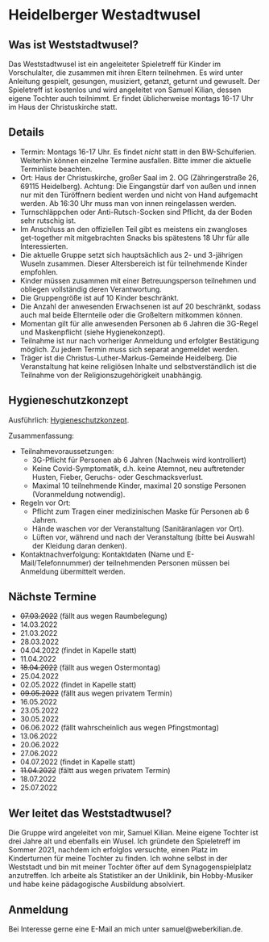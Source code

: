 # Heidelberger Westadtwusel
## Was ist Weststadtwusel?
Das Weststadtwusel ist ein angeleiteter Spieletreff für Kinder im Vorschulalter, die zusammen mit ihren Eltern teilnehmen. Es wird unter Anleitung gespielt, gesungen, musiziert, getanzt, geturnt und gewuselt. Der Spieletreff ist kostenlos und wird angeleitet von Samuel Kilian, dessen eigene Tochter auch teilnimmt. Er findet üblicherweise montags 16-17 Uhr im Haus der Christuskirche statt.

## Details
* Termin: Montags 16-17 Uhr. Es findet *nicht* statt in den BW-Schulferien. Weiterhin können einzelne Termine ausfallen. Bitte immer die aktuelle Terminliste beachten.
* Ort: Haus der Christuskirche, großer Saal im 2. OG (Zähringerstraße 26, 69115 Heidelberg). Achtung: Die Eingangstür darf von außen und innen nur mit den Türöffnern bedient werden und nicht von Hand aufgemacht werden. Ab 16:30 Uhr muss man von innen reingelassen werden.
* Turnschläppchen oder Anti-Rutsch-Socken sind Pflicht, da der Boden sehr rutschig ist.
* Im Anschluss an den offiziellen Teil gibt es meistens ein zwangloses get-together mit mitgebrachten Snacks bis spätestens 18 Uhr für alle Interessierten.
* Die aktuelle Gruppe setzt sich hauptsächlich aus 2- und 3-jährigen Wuseln zusammen. Dieser Altersbereich ist für teilnehmende Kinder empfohlen.
* Kinder müssen zusammen mit einer Betreuungsperson teilnehmen und obliegen vollständig deren Verantwortung.
* Die Gruppengröße ist auf 10 Kinder beschränkt.
* Die Anzahl der anwesenden Erwachsenen ist auf 20 beschränkt, sodass auch mal beide Elternteile oder die Großeltern mitkommen können.
* Momentan gilt für alle anwesenden Personen ab 6 Jahren die 3G-Regel und Maskenpflicht (siehe Hygienekonzept).
* Teilnahme ist nur nach vorheriger Anmeldung und erfolgter Bestätigung möglich. Zu jedem Termin muss sich separat angemeldet werden.
* Träger ist die Christus-Luther-Markus-Gemeinde Heidelberg. Die Veranstaltung hat keine religiösen Inhalte und selbstverständlich ist die Teilnahme von der Religionszugehörigkeit unabhängig.

## Hygieneschutzkonzept
Ausführlich: [Hygieneschutzkonzept](https://muelsak.github.io/weststadtwusel/hygieneschutzkonzept).

Zusammenfassung:
* Teilnahmevoraussetzungen:
  * 3G-Pflicht für Personen ab 6 Jahren (Nachweis wird kontrolliert)
  * Keine Covid-Symptomatik, d.h. keine Atemnot, neu auftretender Husten, Fieber, Geruchs- oder Geschmacksverlust.
  * Maximal 10 teilnehmende Kinder, maximal 20 sonstige Personen (Voranmeldung notwendig).
* Regeln vor Ort:
  * Pflicht zum Tragen einer medizinischen Maske für Personen ab 6 Jahren.
  * Hände waschen vor der Veranstaltung (Sanitäranlagen vor Ort).
  * Lüften vor, während und nach der Veranstaltung (bitte bei Auswahl der Kleidung daran denken).
* Kontaktnachverfolgung: Kontaktdaten (Name und E-Mail/Telefonnummer) der teilnehmenden Personen müssen bei Anmeldung übermittelt werden.

## Nächste Termine
* ~~07.03.2022~~ (fällt aus wegen Raumbelegung)
* 14.03.2022
* 21.03.2022
* 28.03.2022
* 04.04.2022 (findet in Kapelle statt)
* 11.04.2022
* ~~18.04.2022~~ (fällt aus wegen Ostermontag)
* 25.04.2022
* 02.05.2022 (findet in Kapelle statt)
* ~~09.05.2022~~ (fällt aus wegen privatem Termin)
* 16.05.2022
* 23.05.2022
* 30.05.2022
* 06.06.2022 (fällt wahrscheinlich aus wegen Pfingstmontag)
* 13.06.2022
* 20.06.2022
* 27.06.2022
* 04.07.2022 (findet in Kapelle statt)
* ~~11.04.2022~~ (fältt aus wegen privatem Termin)
* 18.07.2022
* 25.07.2022

## Wer leitet das Weststadtwusel?
Die Gruppe wird angeleitet von mir, Samuel Kilian. Meine eigene Tochter ist drei Jahre alt und ebenfalls ein Wusel. Ich gründete den Spieletreff im Sommer 2021, nachdem ich erfolglos versuchte, einen Platz im Kinderturnen für meine Tochter zu finden. Ich wohne selbst in der Weststadt und bin mit meiner Tochter öfter auf dem Synagogenspielplatz anzutreffen. Ich arbeite als Statistiker an der Uniklinik, bin Hobby-Musiker und habe keine pädagogische Ausbildung absolviert.

## Anmeldung
Bei Interesse gerne eine E-Mail an mich unter sam<!-- abc@def -->uel@we<!-- @abc.de -->berkil<!-- @abc.de -->ian.de.
